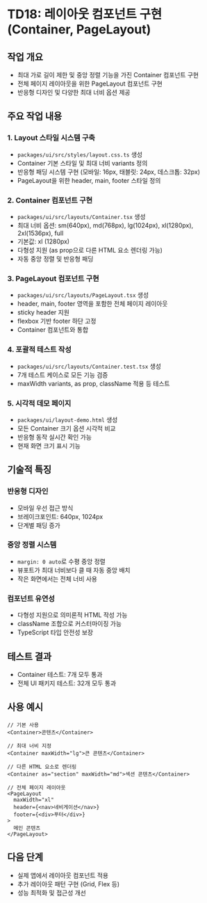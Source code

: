 # TD18: 레이아웃 컴포넌트 구현 (Container, PageLayout)

## 작업 개요

- 최대 가로 길이 제한 및 중앙 정렬 기능을 가진 Container 컴포넌트 구현
- 전체 페이지 레이아웃을 위한 PageLayout 컴포넌트 구현
- 반응형 디자인 및 다양한 최대 너비 옵션 제공

## 주요 작업 내용

### 1. Layout 스타일 시스템 구축

- `packages/ui/src/styles/layout.css.ts` 생성
- Container 기본 스타일 및 최대 너비 variants 정의
- 반응형 패딩 시스템 구현 (모바일: 16px, 태블릿: 24px, 데스크톱: 32px)
- PageLayout을 위한 header, main, footer 스타일 정의

### 2. Container 컴포넌트 구현

- `packages/ui/src/layouts/Container.tsx` 생성
- 최대 너비 옵션: sm(640px), md(768px), lg(1024px), xl(1280px), 2xl(1536px), full
- 기본값: xl (1280px)
- 다형성 지원 (as prop으로 다른 HTML 요소 렌더링 가능)
- 자동 중앙 정렬 및 반응형 패딩

### 3. PageLayout 컴포넌트 구현

- `packages/ui/src/layouts/PageLayout.tsx` 생성
- header, main, footer 영역을 포함한 전체 페이지 레이아웃
- sticky header 지원
- flexbox 기반 footer 하단 고정
- Container 컴포넌트와 통합

### 4. 포괄적 테스트 작성

- `packages/ui/src/layouts/Container.test.tsx` 생성
- 7개 테스트 케이스로 모든 기능 검증
- maxWidth variants, as prop, className 적용 등 테스트

### 5. 시각적 데모 페이지

- `packages/ui/layout-demo.html` 생성
- 모든 Container 크기 옵션 시각적 비교
- 반응형 동작 실시간 확인 가능
- 현재 화면 크기 표시 기능

## 기술적 특징

### 반응형 디자인

- 모바일 우선 접근 방식
- 브레이크포인트: 640px, 1024px
- 단계별 패딩 증가

### 중앙 정렬 시스템

- `margin: 0 auto`로 수평 중앙 정렬
- 뷰포트가 최대 너비보다 클 때 자동 중앙 배치
- 작은 화면에서는 전체 너비 사용

### 컴포넌트 유연성

- 다형성 지원으로 의미론적 HTML 작성 가능
- className 조합으로 커스터마이징 가능
- TypeScript 타입 안전성 보장

## 테스트 결과

- Container 테스트: 7개 모두 통과
- 전체 UI 패키지 테스트: 32개 모두 통과

## 사용 예시

```tsx
// 기본 사용
<Container>콘텐츠</Container>

// 최대 너비 지정
<Container maxWidth="lg">큰 콘텐츠</Container>

// 다른 HTML 요소로 렌더링
<Container as="section" maxWidth="md">섹션 콘텐츠</Container>

// 전체 페이지 레이아웃
<PageLayout
  maxWidth="xl"
  header={<nav>네비게이션</nav>}
  footer={<div>푸터</div>}
>
  메인 콘텐츠
</PageLayout>
```

## 다음 단계

- 실제 앱에서 레이아웃 컴포넌트 적용
- 추가 레이아웃 패턴 구현 (Grid, Flex 등)
- 성능 최적화 및 접근성 개선
